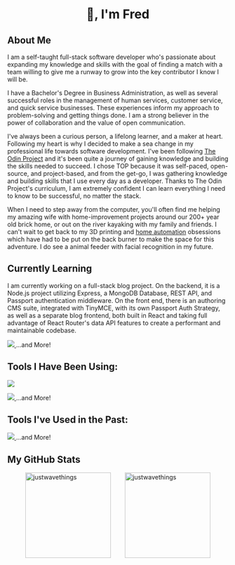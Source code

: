 <h1 align="center">👋, I'm Fred</h1>

 <section>
      <h2 align="left">About Me</h2>
      <p>I am a self-taught full-stack software developer who's passionate about expanding my knowledge and skills with the goal of finding a match with a team willing to give me a runway to grow into the key contributor I know I will be.</p>

<p>I have a Bachelor's Degree in Business Administration, as well as several successful roles in the management of human services, customer service, and quick service businesses. These experiences inform my approach to problem-solving and getting things done. I am a strong believer in the power of collaboration and the value of open communication.
        </p>

<p>I've always been a curious person, a lifelong learner, and a maker at heart. Following my heart is why I decided to make a sea change in my professional life towards software development. I've been following <a href="https://theodinproject.com" target="_blank">The Odin Project</a> and it's been quite a journey of gaining knowledge and building the skills needed to succeed. I chose TOP because it was self-paced, open-source, and project-based, and from the get-go, I was gathering knowledge and building skills that I use every day as a developer. Thanks to The Odin Project's curriculum, I am extremely confident I can learn everything I need to know to be successful, no matter the stack.
      </p>

<p> When I need to step away from the computer, you'll often find me helping my amazing wife with home-improvement projects around our 200+ year old brick home, or out on the river kayaking with my family and friends. I can't wait to get back to my 3D printing and <a href="https://home-assistant.io" target="_blank"> home automation</a> obsessions which have had to be put on the back burner to make the space for this adventure. I do see a animal feeder with facial recognition in my future.</p>

</section>
    <section>
      <h2 align="left">Currently Learning</h2>
      <p>I am currently working on a full-stack blog project. On the backend, it is a Node.js project utilizing Express, a MongoDB Database, REST API, and Passport authentication middleware. On the front end, there is an authoring CMS suite, integrated with TinyMCE, with its own Passport Auth Strategy, as well as a separate blog frontend, both built in React and taking full advantage of React Router's data API features to create a performant and maintainable codebase.</p>
      <p align="left">
        <a href="https://skillicons.dev">
          <img src="https://skillicons.dev/icons?i=express,bots,postman"/>
        </a><span>...and More!</span>
      </p>
    </section>
    <section>
      <h2 align="left">Tools I Have Been Using:</h2>
      <p align="left">
        <a href="https://skillicons.dev">
          <img src="https://skillicons.dev/icons?i=git,github,javascript,nodejs,react,mongodb,html,css" />
        </a>
        <p align="left">
   <a href="https://skillicons.dev">
          <img src="https://skillicons.dev/icons?i=webpack,vite,linux,bash,firebase,jest,md,regex" />
        </a><span>...and More!</span>
        </p>

</p>    </section>
    <section>
      <h2 align="left">Tools I've Used in the Past:</h2>
      <p align="left">
        <a href="https://skillicons.dev">
          <img src="https://skillicons.dev/icons?i=arduino,docker,raspberrypi,cpp,rabbitmq" />
        </a><span>...and More!</span>
      </p>
    <section>
      <h2 align='left'>My GitHub Stats</h2>
      <div style="display: flex; justify-content: center; align-items: flex-start;">
        <img style="margin-right: 1rem; height: 195px;" src="https://github-readme-stats.vercel.app/api/top-langs?username=justwavethings&show_icons=true&locale=en&layout=compact" alt="justwavethings" />
        <img style="margin-left: 1rem; height: 195px;" src="https://github-readme-streak-stats.herokuapp.com/?user=justwavethings&" alt="justwavethings" />
      </div>
    </section>
